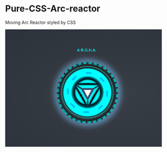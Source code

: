 # Pure-CSS-Arc-reactor
Moving Arc Reactor styled by CSS

![Arc Reactor](https://github.com/Arnie09/PureCSS-Arc-reactor/blob/master/Screenshot.png "Arc Reactor")
